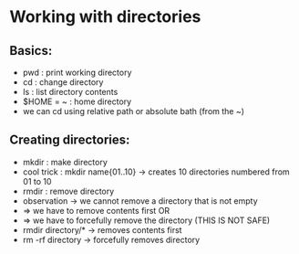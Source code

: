 # Working with directories
## Basics:
  * pwd : print working directory
  * cd : change directory
  * ls : list directory contents
  * $HOME = ~ : home directory
  * we can cd using relative path or absolute bath (from the ~)

## Creating directories:
  * mkdir : make directory
  * cool trick : mkdir name{01..10} -> creates 10 directories numbered from 01 to 10
  * rmdir : remove directory
  * observation -> we cannot remove a directory that is not empty
  * => we have to remove contents first OR
  * => we have to forcefully remove the directory (THIS IS NOT SAFE)
  * rmdir directory/* -> removes contents first
  * rm -rf directory -> forcefully removes directory
